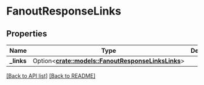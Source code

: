 # FanoutResponseLinks

## Properties

Name | Type | Description | Notes
------------ | ------------- | ------------- | -------------
**_links** | Option<[**crate::models::FanoutResponseLinksLinks**](FanoutResponseLinksLinks.md)> |  | 

[[Back to API list]](../README.md#documentation-for-api-endpoints) [[Back to README]](../README.md)


